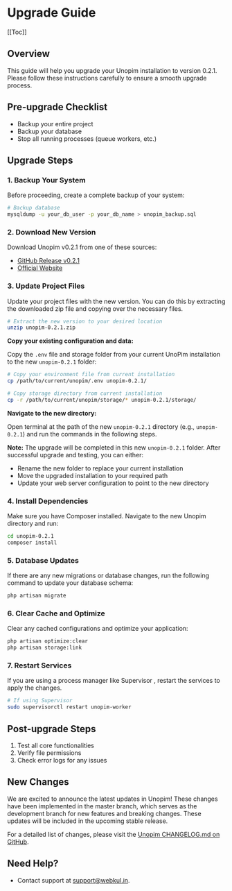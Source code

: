 # Upgrade Guide

[[Toc]]

## Overview
This guide will help you upgrade your Unopim installation to version 0.2.1. Please follow these instructions carefully to ensure a smooth upgrade process.

## Pre-upgrade Checklist
-  Backup your entire project
-  Backup your database
-  Stop all running processes (queue workers, etc.)

## Upgrade Steps

### 1. Backup Your System
Before proceeding, create a complete backup of your system:

```bash
# Backup database
mysqldump -u your_db_user -p your_db_name > unopim_backup.sql
```

### 2. Download New Version
Download Unopim v0.2.1 from one of these sources:
- [GitHub Release v0.2.1](https://github.com/unopim/unopim/archive/refs/tags/v0.2.1.zip)
- [Official Website](https://unopim.com/download)

### 3. Update Project Files

Update your project files with the new version. You can do this by extracting the downloaded zip file and copying over the necessary files.

```bash
# Extract the new version to your desired location
unzip unopim-0.2.1.zip
```

**Copy your existing configuration and data:**

Copy the `.env` file and storage folder from your current UnoPim installation to the new `unopim-0.2.1` folder:

```bash
# Copy your environment file from current installation
cp /path/to/current/unopim/.env unopim-0.2.1/

# Copy storage directory from current installation
cp -r /path/to/current/unopim/storage/* unopim-0.2.1/storage/
```

**Navigate to the new directory:**

Open terminal at the path of the new `unopim-0.2.1` directory (e.g., `unopim-0.2.1`) and run the commands in the following steps.

**Note:** The upgrade will be completed in this new `unopim-0.2.1` folder. After successful upgrade and testing, you can either:
- Rename the new folder to replace your current installation
- Move the upgraded installation to your required path
- Update your web server configuration to point to the new directory

### 4. Install Dependencies
Make sure you have Composer installed. Navigate to the new Unopim directory and run:
```bash
cd unopim-0.2.1
composer install
```

### 5. Database Updates
If there are any new migrations or database changes, run the following command to update your database schema:
```bash
php artisan migrate
```

### 6. Clear Cache and Optimize
Clear any cached configurations and optimize your application:
```bash
php artisan optimize:clear
php artisan storage:link
```

### 7. Restart Services
If you are using a process manager like Supervisor , restart the services to apply the changes.
```bash
# If using Supervisor
sudo supervisorctl restart unopim-worker
```

## Post-upgrade Steps
1. Test all core functionalities
2. Verify file permissions
3. Check error logs for any issues

## New Changes
We are excited to announce the latest updates in Unopim! These changes have been implemented in the master branch, which serves as the development branch for new features and breaking changes. These updates will be included in the upcoming stable release.

For a detailed list of changes, please visit the [Unopim CHANGELOG.md on GitHub](https://github.com/unopim/unopim/blob/master/Changelog.md).


## Need Help?

- Contact support at [support@webkul.in](mailto:support@webkul.in).